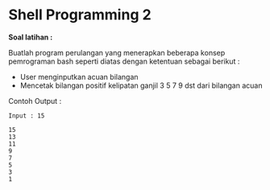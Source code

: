 # Shell Programming 2

**Soal latihan :**

Buatlah program perulangan yang menerapkan beberapa konsep pemrograman bash seperti diatas dengan ketentuan sebagai berikut :
- User menginputkan acuan bilangan
- Mencetak bilangan positif kelipatan ganjil 3 5 7 9 dst dari bilangan acuan

Contoh Output :
```
Input : 15

15
13
11
9
7
5
3
1
```
